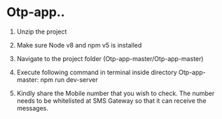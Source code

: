 # Otp-app..
1) Unzip the project
2) Make sure Node v8 and npm v5 is installed
3) Navigate to the project folder (Otp-app-master/Otp-app-master)
4) Execute following command in terminal inside directory Otp-app-master:
	              npm run dev-server
  
5) Kindly share the Mobile number that you wish to check. The number needs to be whitelisted at SMS Gateway so that it can receive the messages.
